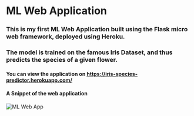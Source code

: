 # ML Web Application

### This is my first ML Web Application built using the Flask micro web framework, deployed using Heroku.

### The model is trained on the famous Iris Dataset, and thus predicts the species of a given flower.

#### You can view the application on <https://iris-species-predictor.herokuapp.com/>

#### A Snippet of the web application
![ML Web App](https://user-images.githubusercontent.com/61016383/93663429-a25fc080-fa85-11ea-80a5-bd1790767bb4.gif)
